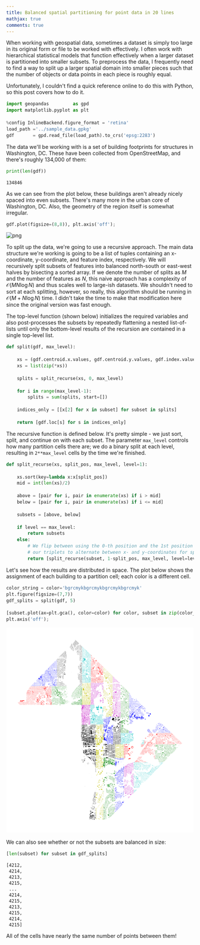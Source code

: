 ```yaml
---
title: Balanced spatial partitioning for point data in 20 lines 
mathjax: true
comments: true
---
```


When working with geospatial data, sometimes a dataset is simply too large in its original form or file to be worked with effectively. I often work with hierarchical statistical models that function effectively when a larger dataset is partitioned into smaller subsets. To preprocess the data, I frequently need to find a way to split up a larger spatial domain into smaller pieces such that the number of objects or data points in each piece is roughly equal.

Unfortunately, I couldn't find a quick reference online to do this with Python, so this post covers how to do it. 


```python
import geopandas         as gpd
import matplotlib.pyplot as plt

%config InlineBackend.figure_format = 'retina'
load_path ='../sample_data.gpkg'
gdf       = gpd.read_file(load_path).to_crs('epsg:2283')
```

The data we'll be working with is a set of building footprints for structures in Washington, DC. These have been collected from OpenStreetMap, and there's roughly 134,000 of them:


```python
print(len(gdf))
```

    134846


As we can see from the plot below, these buildings aren't already nicely spaced into even subsets. There's many more in the urban core of Washington, DC. Also, the geometry of the region itself is somewhat irregular.


```python
gdf.plot(figsize=(8,8)), plt.axis('off');
```


    
![png](/images/sdc_buildings_blue.png)
    


To split up the data, we're going to use a recursive approach. The main data structure we're working is going to be a list of tuples containing an x-coordinate, y-coordinate, and feature index, respectively. We will recursively split subsets of features into balanced north-south or east-west halves by bisecting a sorted array. If we denote the number of splits as $M$ and the number of features as $N$, this naive approach has a complexity of $\mathcal{O}(MN \log N)$ and thus scales well to large-ish datasets. We shouldn't need to sort at each splitting, however, so really, this algorithm should be running in $\mathcal{O}(M+N \log N)$ time. I didn't take the time to make that modification here since the original version was fast enough.

The top-level function (shown below) initializes the required variables and also post-processes the subsets by repeatedly flattening a nested list-of-lists until only the bottom-level results of the recursion are contained in a single top-level list.


```python
def split(gdf, max_level):
    
    xs = (gdf.centroid.x.values, gdf.centroid.y.values, gdf.index.values)
    xs = list(zip(*xs))
    
    splits = split_recurse(xs, 0, max_level)
    
    for i in range(max_level-1):
        splits = sum(splits, start=[])
        
    indices_only = [[x[2] for x in subset] for subset in splits]
        
    return [gdf.loc[s] for s in indices_only]
```

The recursive function is defined below. It's pretty simple - we just sort, split, and continue on with each subset. The parameter `max_level` controls how many partition cells there are; we do a binary split at each level, resulting in `2**max_level` cells by the time we're finished.


```python
def split_recurse(xs, split_pos, max_level, level=1):
    
    xs.sort(key=lambda x:x[split_pos])
    mid = int(len(xs)/2)

    above = [pair for i, pair in enumerate(xs) if i > mid]
    below = [pair for i, pair in enumerate(xs) if i <= mid]
    
    subsets = [above, below]
        
    if level == max_level:
        return subsets
    else:
        # We flip between using the 0-th position and the 1st position in 
        # our triplets to alternate between x- and y-coordinates for splitting.
        return [split_recurse(subset, 1-split_pos, max_level, level=level+1) for subset in subsets]
```

Let's see how the results are distributed in space. The plot below shows the assignment of each building to a partition cell; each color is a different cell.


```python
color_string = color='bgrcmykbgrcmykbgrcmykbgrcmyk'
plt.figure(figsize=(7,7))
gdf_splits = split(gdf, 5)

[subset.plot(ax=plt.gca(), color=color) for color, subset in zip(color_string, gdf_splits)];
plt.axis('off');
```


    
![png](/images/dc_buildings_rainbow.png)
    


We can also see whether or not the subsets are balanced in size:


```python
[len(subset) for subset in gdf_splits]
```

    [4212,
     4214,
     4213,
     4215,
     ...
     4214,
     4215,
     4213,
     4215,
     4214,
     4215]

All of the cells have nearly the same number of points between them!